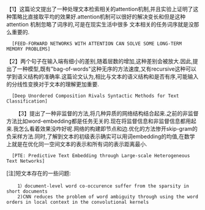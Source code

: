 【1】这篇论文提出了一种处理文本检索相关的attention机制,并且实验上证明了这种策略比直接取平均的效果好.attention机制可以很好的解决变长和但是这种attention 机制忽略了词序的,可是在现实生活中很多
文本相关的任务词序就是没那么重要的.
              
      [FEED-FORWARD NETWORKS WITH ATTENTION CAN SOLVE SOME LONG-TERM MEMORY PROBLEMS]

【2】两个句子在输入端有细小的差别,随着层数的增加,这种差别会被放大.因此,提出了一种模型,既有"bag-of-words"这种无序的方法速度,又有recursive这种可以学到语义结构的准确率.这篇论文认为,相比与文本的语义结构和是否有序,可能输入的分线性变换对于文本的理解更加重要.

      [Deep Unordered Composition Rivals Syntactic Methods for Text Classification]
      
【3】提出了一种非监督的方法,将几种异质的网络结构结合起来.之前的非监督方法比如word-embedding都是任务无关的.现在将监督信息和非监督信息都用起来.我怎么看着效果没咋好呢.网络的构建即节点和边.优化的方法惨开skip-gram的负采样方法.同时,了解到文本的初级表示确实可以用词embedding的均值,在数学上就是在优化同一空间文本的表示和所有词的表示距离最小.

      [PTE: Predictive Text Embedding through Large-scale Heterogeneous Text Networks]
  
  
 [注]短文本存在的一些问题:
 
        1）document-level word co-occurence suffer from the sparsity in short documents        
        2)CNN reduces the problem of word ambiguity through using the word orders in local context in the convolutional kernels
